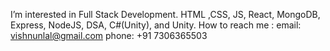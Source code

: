 I’m interested in Full Stack Development.
HTML ,CSS, JS, React, MongoDB, Express, NodeJS, DSA, C#(Unity), and Unity. 
How to reach me : email: vishnunlal@gmail.com
                        phone: +91 7306365503

<!---
VishnuNanilal/VishnuNanilal is a ✨ special ✨ repository because its `README.md` (this file) appears on your GitHub profile.
You can click the Preview link to take a look at your changes.
--->
